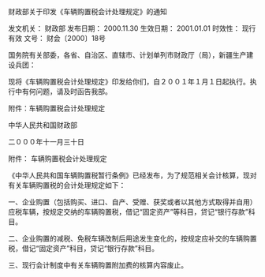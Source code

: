 
	
		
	
财政部关于印发《车辆购置税会计处理规定》的通知
	
	
发文机关：	财政部
发布日期：	2000.11.30
生效日期：	2001.01.01
时效性：	现行有效
文号：	财会〔2000〕18号
	
	

	
	

	
	

国务院有关部委，各省、自治区、直辖市、计划单列市财政厅（局），新疆生产建设兵团：

现将《车辆购置税会计处理规定》印发给你们，自２００１年１月１日起执行。执行中有何问题，请及时函告我部。

附件：车辆购置税会计处理规定

中华人民共和国财政部

二０００年十一月三十日

附件： 车辆购置税会计处理规定

《中华人民共和国车辆购置税暂行条例》已经发布，为了规范相关会计核算，现对有关车辆购置税的会计处理规定如下：

一、企业购置（包括购买、进口、自产、受赠、获奖或者以其他方式取得并自用）应税车辆，按规定交纳的车辆购置税，借记“固定资产”等科目，贷记“银行存款”科目。

二、企业购置的减税、免税车辆改制后用途发生变化的，按规定应补交的车辆购置税，借记“固定资产”科目，贷记“银行存款”科目。

三、现行会计制度中有关车辆购置附加费的核算内容废止。
